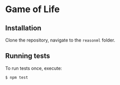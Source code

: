 # Game of Life

## Installation

Clone the repository, navigate to the `reasonml` folder.

## Running tests

To run tests once, execute:

```
$ npm test
```
